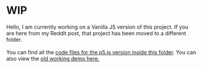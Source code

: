 # WIP

Hello, I am currently working on a Vanilla JS version of this project. If you are here from my Reddit post, that project has been moved to a different folder.<br><br>
You can find all the <a href="https://github.com/anokhee/generative-landscapes/tree/master/p5js-version">code files for the p5.js version inside this folder</a>. You can also view the <a href="https://anokhee.github.io/generative-landscapes/p5js-version/">old working demo here.</a>
<br><br>
